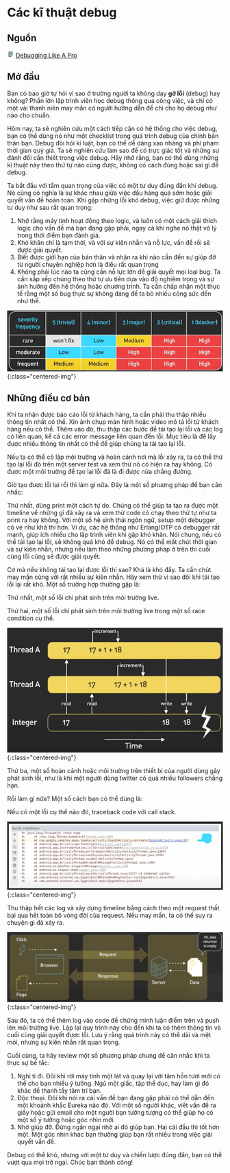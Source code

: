 # Các kĩ thuật debug

## Nguồn

<img src="../../assets/images/bytebytego.png" width="16" height="16"/> [Debugging Like A Pro](https://www.youtube.com/watch?v=J8uAiZJMfzQ)

## Mở đầu

Bạn có bao giờ tự hỏi vì sao ở trường người ta không dạy **gỡ lỗi** (debug) hay không? Phần lớn lập trình viên học debug thông qua công việc, và chỉ có một vài thanh niên may mắn có người hướng dẫn để chỉ cho họ debug như nào cho chuẩn.

Hôm nay, ta sẽ nghiên cứu một cách tiếp cận có hệ thống cho việc debug, bạn có thể dùng nó như một checklist trong quá trình debug của chính bản thân bạn. Debug đòi hỏi kỉ luật, bạn có thể dễ dàng xao nhãng và phí phạm thời gian quý giá. Ta sẽ nghiên cứu làm sao để có trực giác tốt và những sự đánh đổi cần thiết trong việc debug. Hãy nhớ rằng, bạn có thể dùng những kĩ thuật này theo thứ tự nào cũng được, không có cách đúng hoặc sai gì để debug.

Ta bắt đầu với tầm quan trọng của việc có một tư duy đúng đắn khi debug. Nó cũng có nghĩa là sự khác nhau giữa việc đầu hàng quá sớm hoặc giải quyết vấn đề hoàn toàn. Khi gặp những lỗi khó debug, việc giữ được những tư duy như sau rất quan trọng: 

1. Nhớ rằng máy tính hoạt động theo logic, và luôn có một cách giải thích logic cho vấn đề mà bạn đang gặp phải, ngay cả khi nghe nó thật vô lý trong thời điểm bạn đánh giá.
2. Khó khăn chỉ là tạm thời, và với sự kiên nhẫn và nỗ lực, vấn đề rồi sẽ được giải quyết.
3. Biết được giới hạn của bản thân và nhận ra khi nào cần đến sự giúp đỡ từ người chuyên nghiệp hơn là điều rất quan trọng
4. Không phải lúc nào ta cũng cần nỗ lực lớn để giải quyết mọi loại bug. Ta cần sắp xếp chúng theo thứ tự ưu tiên dựa vào độ nghiêm trọng và sự ảnh hưởng đến hệ thống hoặc chương trình. Ta cần chấp nhận một thực tế rằng một số bug thực sự không đáng để ta bỏ nhiều công sức đến như thế.

![](../assets/ByteByteGo/debugging_techniques/figure1.png){:class="centered-img"}

## Những điều cơ bản

Khi ta nhận được báo cáo lỗi từ khách hàng, ta cần phải thu thập nhiều thông tin nhất có thể. Xin ảnh chụp màn hình hoặc video mô tả lỗi từ khách hàng nếu có thể. Thêm vào đó, thu thập các bước để tái tạo lại lỗi và các log có liên quan, kể cả các error message liên quan đến lỗi. Mục tiêu là để lấy được nhiều thông tin nhất có thể để giúp chúng ta tái tạo lại lỗi.

Nếu ta có thể cô lập môi trường và hoàn cảnh nơi mà lỗi xảy ra, ta có thể thử tạo lại lỗi đó trên một server test và xem thử nó có hiện ra hay không. Có được một môi trường để tạo lại lỗi đã là đi được nửa chẳng đường.

Giờ tạo được lỗi lại rồi thì làm gì nữa. Đây là một số phương pháp để bạn cân nhắc:

Thứ nhất, dùng print một cách tự do. Chúng có thể giúp ta tạo ra được một timeline về những gì đã xảy ra và xem thử code có chạy theo thứ tự như ta print ra hay không. Với một số hệ sinh thái ngôn ngữ, setup một debugger có vẻ như khả thi hơn. Ví dụ, các hệ thống như Erlang/OTP có debugger rất mạnh, giúp ích nhiều cho lập trình viên khi gặp khó khăn. Nói chung, nếu có thể tái tạo lại lỗi, sẽ không quá khó để debug. Nó có thể mất chút thời gian và sự kiên nhẫn, nhưng nếu làm theo những phương pháp ở trên thì cuối cùng lỗi cũng sẽ được giải quyết.

Cơ mà nếu không tái tạo lại được lỗi thì sao? Khá là khó đấy. Ta cần chút may mắn cùng với rất nhiều sự kiên nhẫn. Hãy xem thử vì sao đôi khi tái tạo lỗi lại rất khó. Một số trường hợp thường gặp là:

Thứ nhất, một số lỗi chỉ phát sinh trên môi trường live.

Thứ hai, một số lỗi chỉ phát sinh trên môi trường live trong một số race condition cụ thể. 

![](../assets/ByteByteGo/debugging_techniques/figure2.png){:class="centered-img"}

Thứ ba, một số hoàn cảnh hoặc môi trường trên thiết bị của người dùng gây phát sinh lỗi, như là khi một người dùng twitter có quá nhiều followers chẳng hạn.

Rồi làm gì nữa? Một số cách bạn có thể dùng là:

Nếu có một lỗi cụ thể nào đó, traceback code với call stack.

![](../assets/ByteByteGo/debugging_techniques/figure3.png){:class="centered-img"}

Thu thập hết các log và xây dựng timeline bằng cách theo một request thất bại qua hết toàn bộ vòng đời của request. Nếu may mắn, ta có thể suy ra chuyện gì đã xảy ra.

![](../assets/ByteByteGo/debugging_techniques/figure4.png){:class="centered-img"}

Sau đó, ta có thể thêm log vào code để chứng minh luận điểm trên và push lên môi trường live. Lặp lại quy trình này cho đến khi ta có thêm thông tin và cuối cùng giải quyết được lỗi. Lưu ý rằng quá trình này có thể dài và mệt mỏi, nhưng sự kiên nhẫn rất quan trọng.

Cuối cùng, ta hãy review một số phương pháp chung để cân nhắc khi ta thực sự bế tắc: 

1. Nghỉ tí đi. Đôi khi rời máy tính một lát và quay lại với tâm hồn tươi mới có thể cho bạn nhiều ý tưởng. Ngủ một giấc, tập thể dục, hay làm gì đó khác để thanh tẩy tâm trí bạn.
2. Độc thoại. Đôi khi nói ra cái vấn đề bạn đang gặp phải có thể dẫn đến một khoảnh khắc Eureka nào đó. Với một số người khác, viết vấn đề ra giấy hoặc gửi email cho một người bạn tưởng tượng có thể giúp họ có một số ý tưởng hoặc góc nhìn mới. 
3. Nhờ giúp đỡ. Đừng ngần ngại nhờ ai đó giúp bạn. Hai cái đầu thì tốt hơn một. Một góc nhìn khác bạn thường giúp bạn rất nhiều trong việc giải quyết vấn đề.

Debug có thể khó, nhưng với một tư duy và chiến lược đúng đắn, bạn có thể vượt qua mọi trở ngại. Chúc bạn thành công! 